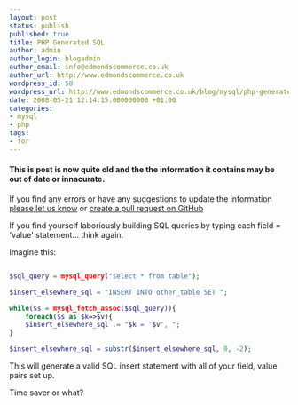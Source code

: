 ```yaml
---
layout: post
status: publish
published: true
title: PHP Generated SQL
author: admin
author_login: blogadmin
author_email: info@edmondscommerce.co.uk
author_url: http://www.edmondscommerce.co.uk
wordpress_id: 50
wordpress_url: http://www.edmondscommerce.co.uk/blog/mysql/php-generated-sql/
date: 2008-05-21 12:14:15.000000000 +01:00
categories:
- mysql
- php
tags:
- for
---
```

<div class="oldpost"><h4>This is post is now quite old and the the information it contains may be out of date or innacurate.</h4>
<p>
If you find any errors or have any suggestions to update the information <a href="http://edmondscommerce.github.io/contact-us/index.html">please let us know</a>
or <a href="https://github.com/edmondscommerce/edmondscommerce.github.io">create a pull request on GitHub</a>
</p>
</div>
If you find yourself laboriously building SQL queries by typing each field = 'value' statement... think again.

Imagine this:

```php

$sql_query = mysql_query("select * from table");

$insert_elsewhere_sql = "INSERT INTO other_table SET ";

while($s = mysql_fetch_assoc($sql_query)){
	foreach($s as $k=>$v){
	$insert_elsewhere_sql .= "$k = '$v', ";
}

$insert_elsewhere_sql = substr($insert_elsewhere_sql, 0, -2);


```

This will generate a valid SQL insert statement with all of your field, value pairs set up.

Time saver or what?
